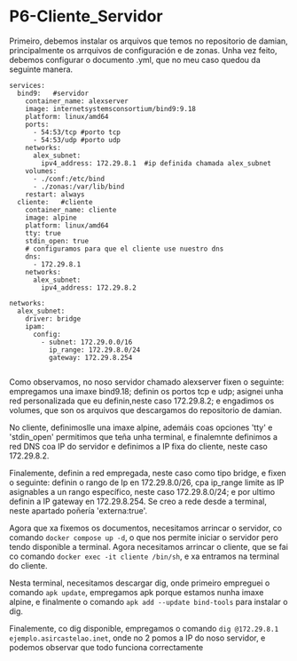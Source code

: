 # P6-Cliente_Servidor

Primeiro, debemos instalar os arquivos que temos no repositorio de damian, principalmente os arrquivos de configuración e de zonas. Unha vez feito, debemos configurar o documento .yml, que no meu caso quedou da seguinte manera.

```
services:
  bind9:   #servidor
    container_name: alexserver
    image: internetsystemsconsortium/bind9:9.18
    platform: linux/amd64
    ports:
      - 54:53/tcp #porto tcp
      - 54:53/udp #porto udp
    networks:
      alex_subnet:
        ipv4_address: 172.29.8.1  #ip definida chamada alex_subnet
    volumes:
      - ./conf:/etc/bind
      - ./zonas:/var/lib/bind
    restart: always
  cliente:   #cliente
    container_name: cliente
    image: alpine
    platform: linux/amd64
    tty: true
    stdin_open: true
    # configuramos para que el cliente use nuestro dns
    dns:
      - 172.29.8.1
    networks:
      alex_subnet:
        ipv4_address: 172.29.8.2
        
networks:
  alex_subnet:
    driver: bridge
    ipam:
      config:
        - subnet: 172.29.0.0/16
          ip_range: 172.29.8.0/24
          gateway: 172.29.8.254
          
```
Como observamos, no noso servidor chamado alexserver fixen o seguinte: empregamos una imaxe bind9.18; definin os portos tcp e udp; asignei unha red personalizada que eu definin,neste caso 172.29.8.2; e engadimos os volumes, que son os arquivos que descargamos do repositorio de damian. 

No cliente, definimoslle una imaxe alpine, ademáis coas opciones 'tty' e 'stdin_open' permitimos que teña unha terminal, e finalemnte definimos a red DNS coa IP do servidor e definimos a IP fixa do cliente, neste caso 172.29.8.2.

Finalemente, definin a red empregada, neste caso como tipo bridge, e fixen o seguinte: definin o rango de Ip en 172.29.8.0/26, cpa ip_range limite as IP asignables a un rango específico, neste caso 172.29.8.0/24; e por ultimo definin a IP gateway en 172.29.8.254. Se creo a rede desde a terminal, neste apartado poñería 'externa:true'.

Agora que xa fixemos os documentos, necesitamos arrincar o servidor, co comando ` docker compose up -d `, o que nos permite iniciar o servidor pero tendo disponible a terminal. Agora necesitamos arrincar o cliente, que se fai co comando `docker exec -it cliente /bin/sh`, e xa entramos na terminal do cliente.

Nesta terminal, necesitamos descargar dig, onde primeiro empreguei o comando `apk update`, empregamos apk porque estamos nunha imaxe alpine, e finalmente o comando `apk add --update bind-tools` para instalar o dig.

Finalemente, co dig disponible, empregamos o comando `dig @172.29.8.1 ejemplo.asircastelao.inet`, onde no 2 pomos a IP do noso servidor, e podemos observar que todo funciona correctamente

